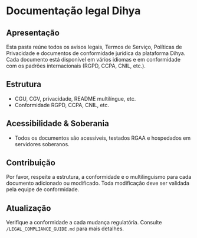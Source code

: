 # Documentação legal Dihya

## Apresentação
Esta pasta reúne todos os avisos legais, Termos de Serviço, Políticas de Privacidade e documentos de conformidade jurídica da plataforma Dihya. Cada documento está disponível em vários idiomas e em conformidade com os padrões internacionais (RGPD, CCPA, CNIL, etc.).

## Estrutura
- CGU, CGV, privacidade, README multilíngue, etc.
- Conformidade RGPD, CCPA, CNIL, etc.

## Acessibilidade & Soberania
- Todos os documentos são acessíveis, testados RGAA e hospedados em servidores soberanos.

## Contribuição
Por favor, respeite a estrutura, a conformidade e o multilinguismo para cada documento adicionado ou modificado. Toda modificação deve ser validada pela equipe de conformidade.

## Atualização
Verifique a conformidade a cada mudança regulatória. Consulte `/LEGAL_COMPLIANCE_GUIDE.md` para mais detalhes.
